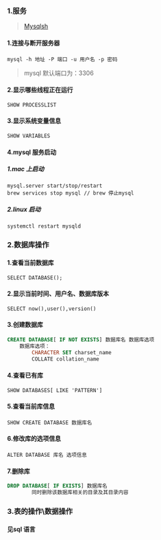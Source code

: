 ### 1.服务

> [Mysqlsh](https://dev.mysql.com/doc/mysql-shell/8.0/en/mysqlsh.html)

#### 1.连接与断开服务器 

`mysql -h 地址 -P 端口 -u 用户名 -p 密码`

> mysql 默认端口为：3306

#### 2.显示哪些线程正在运行

`SHOW PROCESSLIST`  

#### 3.显示系统变量信息

`SHOW VARIABLES` 

#### 4.mysql 服务启动

##### 1.mac 上启动

```shell
mysql.server start/stop/restart
brew services stop mysql // brew 停止mysql
```

##### 2.linux 启动

```shell
systemctl restart mysqld
```

### 2.数据库操作

#### 1.查看当前数据库

`SELECT DATABASE();`



#### 2.显示当前时间、用户名、数据库版本

`SELECT now(),user(),version()`

#### 3.创建数据库

```sql
CREATE DATABASE[ IF NOT EXISTS] 数据库名 数据库选项
    数据库选项：
        CHARACTER SET charset_name
        COLLATE collation_name
```

#### 4.查看已有库

`SHOW DATABASES[ LIKE 'PATTERN']`

#### 5.查看当前库信息

`SHOW CREATE DATABASE 数据库名`

#### 6.修改库的选项信息

`ALTER DATABASE 库名 选项信息`

#### 7.删除库

```sql
DROP DATABASE[ IF EXISTS] 数据库名
        同时删除该数据库相关的目录及其目录内容
```

### 3.表的操作\数据操作

#### 见sql 语言

[1]: https://www.tutorialspoint.com/sql/index.htm	"tutorialspoint SQL"
[2]: https://www.w3schools.com/sql/default.asp	"w3schools SQL"
[3]: https://www.runoob.com/w3cnote/sql-join-image-explain.html	" SQL 的各种 JOIN 用法"
[4]: https://www.cnblogs.com/slivelove/p/10956433.html	"sql中on和where的区别"



























